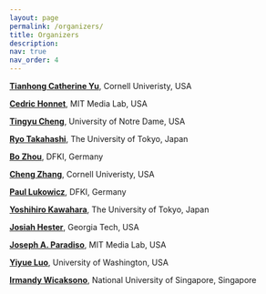 ```yaml
---
layout: page
permalink: /organizers/
title: Organizers
description: 
nav: true
nav_order: 4
---
```


[**Tianhong Catherine Yu**](https://catherineyu.com/), Cornell Univeristy, USA

[**Cedric Honnet**](https://honnet.github.io/), MIT Media Lab, USA

[**Tingyu Cheng**](https://tingyucheng.com/about), University of Notre Dame, USA

[**Ryo Takahashi**](https://www.ryotakahashi.me/), The University of Tokyo, Japan

[**Bo Zhou**](https://www.drzhou.work/), DFKI, Germany

[**Cheng Zhang**](https://czhang.org/), Cornell Univeristy, USA

[**Paul Lukowicz**](https://www.dfki.de/en/web/about-us/employee/person/palu01), DFKI, Germany

[**Yoshihiro Kawahara**](https://kawahara.akg.t.u-tokyo.ac.jp/home), The University of Tokyo, Japan

[**Josiah Hester**](https://www.josiahhester.com/), Georgia Tech, USA

[**Joseph A. Paradiso**](https://www.media.mit.edu/people/joep/overview/), MIT Media Lab, USA

[**Yiyue Luo**](https://yyueluo.com/), University of Washington, USA

[**Irmandy Wicaksono**](https://www.irmandyw.com/), National University of Singapore, Singapore